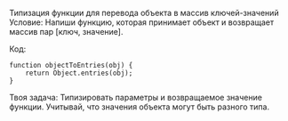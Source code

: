 Типизация функции для перевода объекта в массив ключей-значений
Условие: Напиши функцию, которая принимает объект и возвращает массив пар [ключ, значение].

Код:

```
function objectToEntries(obj) {
    return Object.entries(obj);
}

```

Твоя задача: Типизировать параметры и возвращаемое значение функции. Учитывай, что значения объекта могут быть разного типа.







